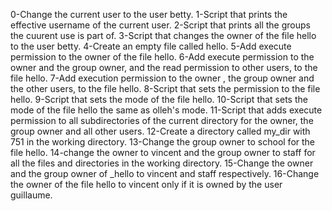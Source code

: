 0-Change the current user to the user betty.
1-Script that prints the effective username of the current user.
2-Script that prints all the groups the cuurent use is part of.
3-Script that changes the owner of the file hello to the user betty.
4-Create an empty file called hello.
5-Add execute permission to the owner of the file hello.
6-Add execute permission to the owner and the group owner, and the read permission to other users, to the file hello.
7-Add execution permission to the owner , the group owner and the other users, to the file hello.
8-Script that sets the permission to the file hello.
9-Script that sets the mode of the file hello.
10-Script that sets the mode of the file hello the same as olleh's mode.
11-Script that adds execute permission to all subdirectories of the current directory for the owner, the group owner and all other users.
12-Create a directory called my_dir with 751 in the working directory.
13-Change the group owner to school for the file hello.
14-change the owner to vincent and the group owner to staff for all the files and directories in the working directory.
15-Change the owner and the group owner of _hello to vincent and staff respectively.
16-Change the owner of the file hello to vincent only if it is owned by the user guillaume.

